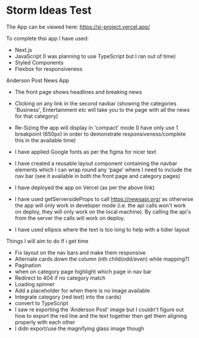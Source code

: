 # Storm Ideas Test

The App can be viewed here: https://si-project.vercel.app/

To complete thsi app I have used:

- Next.js
- JavaScript (I was planning to use TypeScript but I ran out of time)
- Styled Components
- Flexbox for responsiveness

Anderson Post News App

- The front page shows headlines and breaking news
- Clicking on any link in the second navbar (showing the categories 'Business', Entertainment etc will take you to the page with all the news for that category)
- Re-Sizing the app will display in 'compact' mode (I have only use 1 breakpoint (650px) in order to demonstrate responsiveness/complete this in the available time)
- I have applied Google fonts as per the figma for nicer text
- I have created a reusable layout component containing the navbar elements which I can wrap round any 'page' where I need to include the nav bar (see it available in both the front page and category pages)

- I have deployed the app on Vercel (as per the above link)
- I have used getServersideProps to call https://newsapi.org/ as otherwise the app will only work in developer mode (i.e. the api calls won't work on deploy, they will only work on the local machine). By calling the api's from the server the calls will work on deploy.
- I have used ellipsis where the text is too long to help with a tidier layout

Things I will aim to do If i get time

- Fix layout on the nav bars and make them responsive
- Alternate cards down the column (nth child(odd/even) while mapping?)
- Pagination
- when on category page highlight which page in nav bar
- Redirect to 404 if no category match
- Loading spinner
- Add a placeholder for when there is no image available
- Integrate category (red text) into the cards)
- convert to TypeScript
- I saw re exporting the 'Anderson Post' image but I couldn't figure out how to export the red line and the text together then get them aligning properly with each other
- I didn export/use the magnifying glass image though
